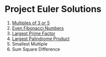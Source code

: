 # Project Euler Solutions

1. [Multiples of 3 or 5](/q001/q001.md)
2. [Even Fibonacci Numbers](/q002/q002.md)
3. [Largest Prime Factor](/q003/q003.md)
4. [Largest Palindrome Product](/q004/q004.md)
5. Smallest Multiple
6. Sum Square Difference
